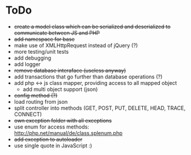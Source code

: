 # ToDo

* ~~create a model class which can be serialized and deserialized to communicate between JS and PHP~~
* ~~add namespace for base~~
* make use of XMLHttpRequest instead of jQuery (?)
* more testing/unit tests
* add debugging
* add logger
* ~~remove database interaface (useless anyway)~~
* add transactions that go further than database operations (?)
* add php <-> js class mapper, providing access to all mapped object
  - add multi object support (json)
* ~~config method (?)~~
* load routing from json
* split controller into methods (GET, POST, PUT, DELETE, HEAD, TRACE, CONNECT)
* ~~own exception folder with all exceptions~~
* use enum for access methods: http://php.net/manual/de/class.splenum.php
* ~~add exception to autoloader~~
* use single quote in JavaScript :)
